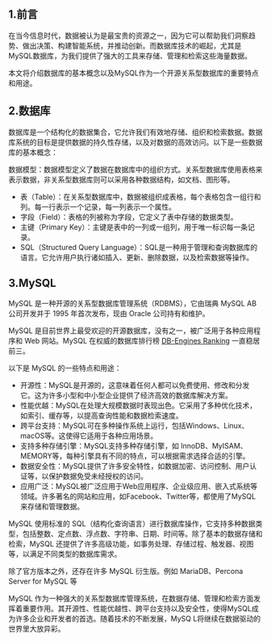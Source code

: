 ﻿## 1.前言
在当今信息时代，数据被认为是最宝贵的资源之一，因为它可以帮助我们洞察趋势、做出决策、构建智能系统，并推动创新。而数据库技术的崛起，尤其是MySQL数据库，为我们提供了强大的工具来存储、管理和检索这些海量数据。

本文将介绍数据库的基本概念以及MySQL作为一个开源关系型数据库的重要特点和用途。

## 2.数据库
数据库是一个结构化的数据集合，它允许我们有效地存储、组织和检索数据。数据库系统的目标是提供数据的持久性存储，以及对数据的高效访问。以下是一些数据库的基本概念：

数据模型：数据模型定义了数据在数据库中的组织方式。关系型数据库使用表格来表示数据，非关系型数据库则可以采用各种数据结构，如文档、图形等。

- 表（Table）：在关系型数据库中，数据被组织成表格，每个表格包含一组行和列。每一行表示一个记录，每一列表示一个属性。
- 字段（Field）：表格的列被称为字段，它定义了表中存储的数据类型。
- 主键（Primary Key）：主键是表中的一列或一组列，用于唯一标识每一条记录。
- SQL（Structured Query Language）：SQL是一种用于管理和查询数据库的语言。它允许用户执行诸如插入、更新、删除数据，以及检索数据等操作。

## 3.MySQL
MySQL 是一种开源的关系型数据库管理系统（RDBMS），它由瑞典 MySQL AB 公司开发并于 1995 年首次发布，现由 Oracle 公司持有和维护。

MySQL 是目前世界上最受欢迎的开源数据库，没有之一，被广泛用于各种应用程序和 Web 网站。MySQL 在权威的数据库排行榜 [DB-Engines Ranking](https://db-engines.com/en/ranking) 一直稳居前三。

以下是 MySQL 的一些特点和用途：

- 开源性：MySQL是开源的，这意味着任何人都可以免费使用、修改和分发它。这为许多小型和中小型企业提供了经济高效的数据库解决方案。
- 性能优越：MySQL在处理大规模数据时表现出色。它采用了多种优化技术，如索引、缓存等，以提高查询性能和数据检索速度。
- 跨平台支持：MySQL可在多种操作系统上运行，包括Windows、Linux、macOS等。这使得它适用于各种应用场景。
- 支持多种存储引擎：MySQL支持多种存储引擎，如 InnoDB、MyISAM、MEMORY等，每种引擎具有不同的特点，可以根据需求选择合适的引擎。
- 数据安全性：MySQL提供了许多安全特性，如数据加密、访问控制、用户认证等，以保护数据免受未经授权的访问。
- 应用广泛：MySQL被广泛应用于Web应用程序、企业级应用、嵌入式系统等领域。许多著名的网站和应用，如Facebook、Twitter等，都使用了MySQL来存储和管理数据。

MySQL 使用标准的 SQL（结构化查询语言）进行数据库操作，它支持多种数据类型，包括整数、定点数、浮点数、字符串、日期、时间等。除了基本的数据存储和检索，MySQL 还提供了许多高级功能，如事务处理、存储过程、触发器、视图等，以满足不同类型的数据库需求。

除了官方版本之外，还存在许多 MySQL 衍生版。例如 MariaDB、Percona Server for MySQL 等

MySQL 作为一种强大的关系型数据库管理系统，在数据存储、管理和检索方面发挥着重要作用。其开源性、性能优越性、跨平台支持以及安全性，使得MySQL成为许多企业和开发者的首选。随着技术的不断发展，MySQ L将继续在数据驱动的世界里大放异彩。
